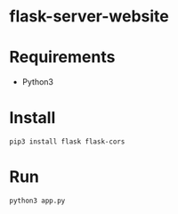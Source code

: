 # flask-server-website

# Requirements 
- Python3

# Install
`pip3 install flask flask-cors`
# Run
`python3 app.py`
